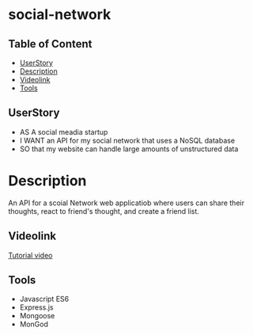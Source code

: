 # social-network

## Table of Content 
- [UserStory](#UserStory)  
- [Description](#description) 
- [Videolink](#Videolink)
- [Tools](#Tools)

## UserStory 
- AS A social meadia startup
- I WANT an API for my social network that uses a NoSQL database
- SO that my website can handle large amounts of unstructured data
# Description
An API for a scoial Network web applicatiob where users can share their thoughts, react to friend's thought, and create a friend list.

## Videolink
[Tutorial video](https://drive.google.com/file/d/1C3OeY13ZcD0GiWG1dmk2xVCeqASp-oUu/view)
## Tools

- Javascript ES6
- Express.js
- Mongoose
- MonGod
